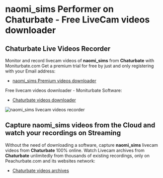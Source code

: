 # naomi_sims Performer on Chaturbate - Free LiveCam videos downloader

## Chaturbate Live Videos Recorder

Monitor and record livecam videos of **naomi_sims** from **Chaturbate** with Moniturbate.com
Get a premium trial for free by just and only registering with your Email address:
* [naomi_sims Premium videos downloader](https://moniturbate.com/request-demo-licence-key.html)

Free livecam videos downloader - Moniturbate Software:
* [Chaturbate videos downloader](https://moniturbate.com/moniturbate-download-software.html)

![naomi_sims livecam videos recorder](https://peachurnet.com/templates/moniturbate-software.png)


## Capture naomi_sims videos from the Cloud and watch your recordings on Streaming

Without the need of downloading a software, capture **naomi_sims** livecam videos from **Chaturbate** 100% online.
Watch Livecam archives from **Chaturbate** unlimitedly from thousands of existing recordings, only on Peachurbate.com and its websites network:
* [Chaturbate videos archives](https://peachurnet.com/)